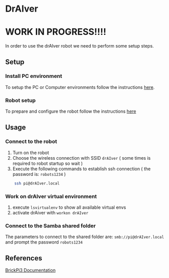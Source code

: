 # DrAIver #

# WORK IN PROGRESS!!!!

In order to use the drAIver robot we need to perform some setup steps.

## Setup ##

### Install PC environment ###

To setup the PC or Computer environments follow the instructions [here](https://github.com/MarcoSignoretto/drAIver/blob/master/readme/ENVIRONMENT_SETUP.md).

### Robot setup ###

To prepare and configure the robot follow the instructions [here](https://github.com/MarcoSignoretto/drAIver/blob/master/readme/ROBOT_SETUP.md)

## Usage ##

### Connect to the robot ###

1. Turn on the robot
2. Choose the wireless connection with SSID ```drAIver``` ( some times is required to robot startup so wait )
3. Execute the following commands to establish ssh connection ( the password is: ```robots1234``` )
```sh
	ssh pi@drAIver.local
```

### Work on drAIver virtual environment ###

1. execute ```lsvirtualenv``` to show all available virtual envs
2. activate drAiver with ```workon drAIver```

### Connect to the Samba shared folder ###

The parameters to connect to the shared folder are: ```smb://pi@drAIver.local``` and prompt the password ```robots1234```

## References ##

[BrickPi3 Documentation](http://www.aplu.ch/classdoc/dexter/brickpi3.BrickPi3-class.html)
